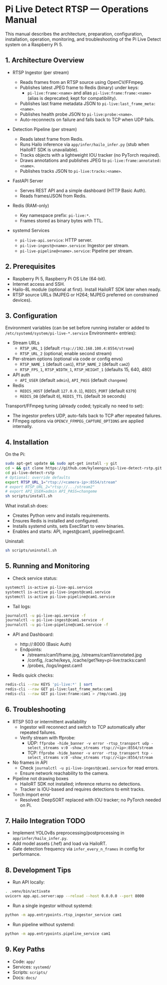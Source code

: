 # Pi Live Detect RTSP — Operations Manual

This manual describes the architecture, preparation, configuration, installation, operation, monitoring, and troubleshooting of the Pi Live Detect system on a Raspberry Pi 5.

## 1. Architecture Overview

- RTSP Ingestor (per stream)
  - Reads frames from an RTSP source using OpenCV/FFmpeg.
  - Publishes latest JPEG frame to Redis (binary) under keys:
    - `pi-live:frame:<name>` and alias `pi-live:frame:frame:<name>` (alias is deprecated; kept for compatibility).
  - Publishes last frame metadata JSON to `pi-live:last_frame_meta:<name>`.
  - Publishes health probe JSON to `pi-live:probe:<name>`.
  - Auto-reconnects on failure and falls back to TCP when UDP fails.

- Detection Pipeline (per stream)
  - Reads latest frame from Redis.
  - Runs Hailo inference via `app/infer/hailo_infer.py` (stub when HailoRT SDK is unavailable).
  - Tracks objects with a lightweight IOU tracker (no PyTorch required).
  - Draws annotations and publishes JPEG to `pi-live:frame:annotated:<name>`.
  - Publishes tracks JSON to `pi-live:tracks:<name>`.

- FastAPI Server
  - Serves REST API and a simple dashboard (HTTP Basic Auth).
  - Reads frames/JSON from Redis.

- Redis (RAM-only)
  - Key namespace prefix: `pi-live:*`.
  - Frames stored as binary bytes with TTL.

- systemd Services
  - `pi-live-api.service`: HTTP server.
  - `pi-live-ingest@<name>.service`: Ingestor per stream.
  - `pi-live-pipeline@<name>.service`: Pipeline per stream.

## 2. Prerequisites

- Raspberry Pi 5, Raspberry Pi OS Lite (64-bit).
- Internet access and SSH.
- Hailo-8L module (optional at first). Install HailoRT SDK later when ready.
- RTSP source URLs (MJPEG or H264; MJPEG preferred on constrained devices).

## 3. Configuration

Environment variables (can be set before running installer or added to `/etc/systemd/system/pi-live-*.service` Environment= entries):

- Stream URLs
  - `RTSP_URL_1` (default `rtsp://192.168.100.4:8554/stream`)
  - `RTSP_URL_2` (optional; enable second stream)
- Per-stream options (optional via code or config envs)
  - `RTSP_NAME_1` (default `cam1`), `RTSP_NAME_2` (default `cam2`)
  - `RTSP_FPS_1`, `RTSP_WIDTH_1`, `RTSP_HEIGHT_1` (defaults 15, 640, 480)
- API auth
  - `API_USER` (default `admin`), `API_PASS` (default `changeme`)
- Redis
  - `REDIS_HOST` (default `127.0.0.1`), `REDIS_PORT` (default `6379`)
  - `REDIS_DB` (default `0`), `REDIS_TTL` (default `30` seconds)

Transport/FFmpeg tuning (already coded; typically no need to set):
- The ingestor prefers UDP, auto-falls back to TCP after repeated failures.
- FFmpeg options via `OPENCV_FFMPEG_CAPTURE_OPTIONS` are applied internally.

## 4. Installation

On the Pi:

```sh
sudo apt-get update && sudo apt-get install -y git
cd ~ && git clone https://github.com/kyleengza/pi-live-detect-rstp.git
cd pi-live-detect-rstp
# Optional: override defaults
export RTSP_URL_1="rtsp://<camera-ip>:8554/stream"
# export RTSP_URL_2="rtsp://.../stream2"
# export API_USER=admin API_PASS=changeme
sh scripts/install.sh
```

What install.sh does:
- Creates Python venv and installs requirements.
- Ensures Redis is installed and configured.
- Installs systemd units, sets ExecStart to venv binaries.
- Enables and starts: API, ingest@cam1, pipeline@cam1.

Uninstall:
```sh
sh scripts/uninstall.sh
```

## 5. Running and Monitoring

- Check service status:
```sh
systemctl is-active pi-live-api.service
systemctl is-active pi-live-ingest@cam1.service
systemctl is-active pi-live-pipeline@cam1.service
```

- Tail logs:
```sh
journalctl -u pi-live-api.service -f
journalctl -u pi-live-ingest@cam1.service -f
journalctl -u pi-live-pipeline@cam1.service -f
```

- API and Dashboard:
  - http://<pi-ip>:8000 (Basic Auth)
  - Endpoints:
    - /streams/cam1/frame.jpg, /streams/cam1/annotated.jpg
    - /config, /cache/keys, /cache/get?key=pi-live:tracks:cam1
    - /probes, /logs/ingest.cam1

- Redis quick checks:
```sh
redis-cli --raw KEYS 'pi-live:*' | sort
redis-cli --raw GET pi-live:last_frame_meta:cam1
redis-cli --raw GET pi-live:frame:cam1 > /tmp/cam1.jpg
```

## 6. Troubleshooting

- RTSP 503 or intermittent availability
  - Ingestor will reconnect and switch to TCP automatically after repeated failures.
  - Verify stream with ffprobe:
    - UDP: `ffprobe -hide_banner -v error -rtsp_transport udp -select_streams v:0 -show_streams rtsp://<ip>:8554/stream`
    - TCP: `ffprobe -hide_banner -v error -rtsp_transport tcp -select_streams v:0 -show_streams rtsp://<ip>:8554/stream`
- No frames in API
  - Check `journalctl -u pi-live-ingest@cam1.service` for read errors.
  - Ensure network reachability to the camera.
- Pipeline not drawing boxes
  - HailoRT SDK not installed; inference returns no detections.
  - Tracker is IOU-based and requires detections to emit tracks.
- Torch import error
  - Resolved: DeepSORT replaced with IOU tracker; no PyTorch needed on Pi.

## 7. Hailo Integration TODO

- Implement YOLOv8s preprocessing/postprocessing in `app/infer/hailo_infer.py`.
- Add model assets (.hef) and load via HailoRT.
- Gate detection frequency via `infer_every_n_frames` in config for performance.

## 8. Development Tips

- Run API locally:
```sh
. .venv/bin/activate
uvicorn app.api.server:app --reload --host 0.0.0.0 --port 8000
```
- Run a single ingestor without systemd:
```sh
python -m app.entrypoints.rtsp_ingestor_service cam1
```
- Run pipeline without systemd:
```sh
python -m app.entrypoints.pipeline_service cam1
```

## 9. Key Paths

- Code: `app/`
- Services: `systemd/`
- Scripts: `scripts/`
- Docs: `docs/`
